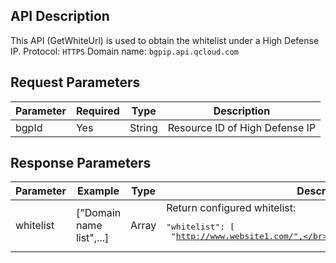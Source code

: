 ## API Description
This API (GetWhiteUrl) is used to obtain the whitelist under a High Defense IP.
Protocol: `HTTPS`
Domain name: `bgpip.api.qcloud.com`
 

## Request Parameters

| Parameter | Required | Type | Description |
|---------|---------|---------|---------|
| bgpId | Yes | String | Resource ID of High Defense IP |

## Response Parameters

| Parameter | Example | Type | Description |
|---------|---------|---------|---------|
| whitelist | ["Domain name list",...] | Array | Return configured whitelist:<pre>"whitelist": [</br> "http://www.website1.com/",</br>"http://www.website2.com/"</br>]</pre> |
